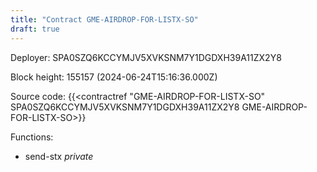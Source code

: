 ```yaml
---
title: "Contract GME-AIRDROP-FOR-LISTX-SO"
draft: true
---
```

Deployer: SPA0SZQ6KCCYMJV5XVKSNM7Y1DGDXH39A11ZX2Y8


 



Block height: 155157 (2024-06-24T15:16:36.000Z)

Source code: {{<contractref "GME-AIRDROP-FOR-LISTX-SO" SPA0SZQ6KCCYMJV5XVKSNM7Y1DGDXH39A11ZX2Y8 GME-AIRDROP-FOR-LISTX-SO>}}

Functions:

* send-stx _private_
